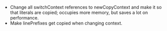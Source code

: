 - Change all switchContext references to newCopyContext and make it so that literals are copied; occupies more memory, but saves a lot on performance.
- Make linePrefixes get copied when changing context.